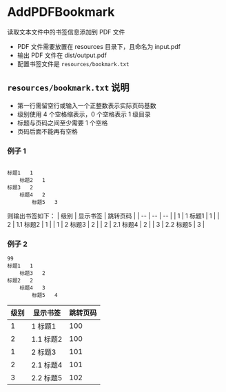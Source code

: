 # AddPDFBookmark
读取文本文件中的书签信息添加到 PDF 文件

- PDF 文件需要放置在 resources 目录下，且命名为 input.pdf
- 输出 PDF 文件在 dist/output.pdf
- 配置书签文件是 ```resources/bookmark.txt```

## ```resources/bookmark.txt``` 说明

- 第一行需留空行或输入一个正整数表示实际页码基数
- 级别使用 4 个空格缩表示，0 个空格表示 1 级目录
- 标题与页码之间至少需要 1 个空格
- 页码后面不能再有空格

### 例子 1
```

标题1   1
    标题2   1
标题3   2
    标题4   2
        标题5   3
```

则输出书签如下：
| 级别 | 显示书签 | 跳转页码 |
| -- | -- | -- |
| 1 | 1 标题1 | 1 |
| 2 | 1.1 标题2 | 1 |
| 1 | 2 标题3 | 2 |
| 2 | 2.1 标题4 | 2 |
| 3 | 2.2 标题5 | 3 |

### 例子 2
```
99
标题1   1
    标题3   2
标题2   2
    标题4   3
        标题5   4
```

| 级别 | 显示书签 | 跳转页码 |
| -- | -- | -- |
| 1 | 1 标题1 | 100 |
| 2 | 1.1 标题2 | 100 |
| 1 | 2 标题3 | 101 |
| 2 | 2.1 标题4 | 101 |
| 3 | 2.2 标题5 | 102 |